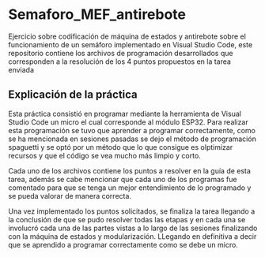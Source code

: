 # Semaforo_MEF_antirebote
Ejercicio sobre codificación de máquina de estados y antirebote sobre el funcionamiento de un semáforo implementado en Visual Studio Code, este repositorio contiene los archivos de programación desarrollados que corresponden a la resolución de los 4 puntos propuestos en la tarea enviada 


## Explicación de la práctica
Esta práctica consistió en programar mediante la herramienta de Visual Studio Code un micro el cual corresponde al módulo ESP32. Para realizar esta programación se tuvo que aprender a programar correctamente, como se ha mencionada en sesiones pasadas se dejo el método de programación spaguetti y se optó por un método que lo que consigue es olptimizar recursos y que el código se vea mucho más limpio y corto. 

Cada uno de los archivos contiene los puntos a resolver en la guía de esta tarea, además se cabe mencionar que cada uno de los programas fue comentado para que se tenga un mejor entendimiento de lo programado y se pueda valorar de manera correcta.

Una vez implementado los puntos solicitados, se finaliza la tarea llegando a la conclusión de que se pudo resolver todas las etapas y en cada una se involucró cada una de las partes vistas a lo largo de las sesiones finalizando con la máquina de estados y modularización. LLegando en definitiva a decir que se aprendido a programar correctamente como se debe un micro.
